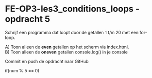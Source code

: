 ﻿# FE-OP3-les3_conditions_loops - opdracht 5

Schrijf een programma dat loopt door de getallen 1 t/m 20 met een for- loop.

A)	Toon alleen de <b>even</b> getallen op het scherm via index.html. <br>
B)	Toon alleen de <b>oneven</b> getallen console.log() in je console

Commit en push de opdracht naar GitHub

if(num % 5 == 0)